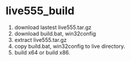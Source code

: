 # live555_build

1. download lastest live555.tar.gz
2. download build.bat, win32config
3. extract live555.tar.gz
4. copy build.bat, win32config to live directory. 
5. build x64 or build x86. 
